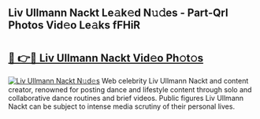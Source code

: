 ## Liv Ullmann Nackt Le𝚊k𝚎d N𝚞𝚍es - Part-Qrl Photos Vid𝚎o Le𝚊ks fFHiR

# <h2><a href="http://fb0pgk.evod.top/?m=Liv+Ullmann+Nackt">🔗 👉🔴 Liv Ullmann Nackt Vid𝚎o Ph𝚘t𝚘s</a></h2>

[![Liv Ullmann Nackt N𝚞d𝚎s](https://i.imgur.com/8V9OHl7.gif)](http://fb0pgk.evod.top/?m=Liv+Ullmann+Nackt)
Web celebrity Liv Ullmann Nackt and content creator, renowned for posting dance and lifestyle content through solo and collaborative dance routines and brief videos. Public figures Liv Ullmann Nackt can be subject to intense media scrutiny of their personal lives. 
